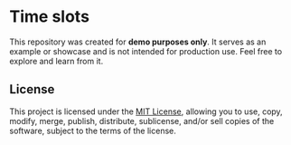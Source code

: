 
# Time slots 

This repository was created for **demo purposes only**. It serves as an example or showcase and is not intended for production use. Feel free to explore and learn from it.

## License

This project is licensed under the [MIT License](LICENSE), allowing you to use, copy, modify, merge, publish, distribute, sublicense, and/or sell copies of the software, subject to the terms of the license.
